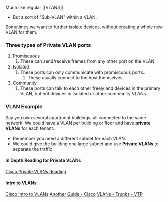 Much like regular [[VLANS]]
- But a sort of "Sub-VLAN" within a VLAN. 

Sometimes we want to further isolate devices, without creating a whole new VLAN for them. 

### Three types of Private VLAN ports
1. Promiscuous
	1. These can send/receive frames from any other port on the VLAN
2. Isolated
	1. These ports can only communicate with promiscuous ports..
		1. These usually connect to the host themselves
3. Community
	1. These ports can talk to each other freely and devices in the primary VLAN, but not devices in isolated or other community VLANs

### VLAN Example
Say you own several apartment buildings, all connected to the same network. We could have a VLAN per building or floor and have **private VLANs** for each tenant. 
- Remember you need a different subnet for each VLAN. 
- We could give the building one large subnet and use **Private VLANs** to separate the traffic 


#### In Depth Reading for Private VLANs
[Cisco Private VLANs Reading](https://www.cisco.com/c/en/us/td/docs/switches/datacenter/nexus3000/sw/layer2/503_U2_1/b_Cisco_n3k_layer2_config_guide_503_U2_1/b_Cisco_n3k_layer2_config_gd_503_U2_1_chapter_0101.pdf)

#### Intro to VLANs
[Cisco Intro to VLANs](https://www.ciscopress.com/articles/printerfriendly/2181837)
[Another Guide - Cisco](https://www.ciscopress.com/articles/printerfriendly/2208697)
[VLANs - Trunks - VTP](https://www.ciscopress.com/articles/printerfriendly/2348266)

